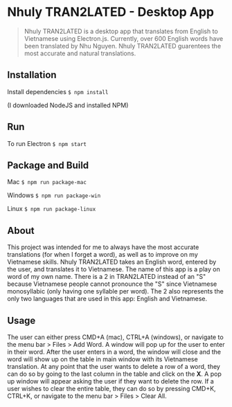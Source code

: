 ﻿
 # Nhuly TRAN2LATED - Desktop App

>Nhuly TRAN2LATED is a desktop app that translates from English to Vietnamese using  Electron.js. Currently, over 600 English words have been translated by Nhu Nguyen. Nhuly TRAN2LATED guarentees the most accurate and natural translations. 
## Installation
Install dependencies
`$ npm install`

(I downloaded NodeJS and  installed NPM)
## Run
To run Electron
`$ npm start`
## Package and Build
Mac
`$ npm run package-mac`

Windows
`$ npm run package-win`

Linux
`$ npm run package-linux`
## About
This project was intended for me to always have the most accurate translations (for when I forget a word), as well as to improve on my Vietnamese skills. Nhuly TRAN2LATED takes an English word, entered by the user, and translates it to Vietnamese. The name of this app is a play on word of my own name. There is a 2 in TRAN2LATED instead of an "S" because Vietnamese people cannot pronounce the "S" since Vietnamese monosyllabic (only having one syllable per word). The 2 also represents the only two languages that are used in this app: English and Vietnamese.
## Usage
The user can either press CMD+A (mac), CTRL+A (windows), or navigate to the menu bar > Files > Add Word. A window will pop up for the user to enter in their word. After the user enters in a word, the window will close and the word will show up on the table in main window with its Vietnamese translation.
At any point that the user wants to delete a row of a word, they can do so by going to the last column in the table and click on the **X**. A pop up window will appear asking the user if they want to delete the row. 
If a user wishes to clear the entire table, they can do so by pressing CMD+K, CTRL+K, or navigate to the menu bar > Files > Clear All.
